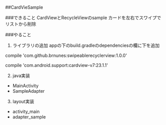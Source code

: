 ##CardVieSample

###できること
CardViewとRecycleViewのsample
カードを左右でスワイプでリストから削除

###やること

1. ライブラリの追加
appの下のbuild.gradleのdependenciesの欄に下を追加

compile 'com.github.brnunes:swipeablerecyclerview:1.0.0'

compile 'com.android.support:cardview-v7:23.1.1'

2. java実装

- MainActivity
- SampleAdapter

3. layout実装

- activity_main
- adapter_sample
